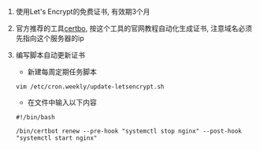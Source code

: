 1. 使用Let's Encrypt的免费证书, 有效期3个月

2. 官方推荐的工具[certbo](https://certbot.eff.org), 按这个工具的官网教程自动化生成证书, 注意域名必须先指向这个服务器的ip

3. 编写脚本自动更新证书

   - 新建每周定期任务脚本
    
    ```Shell
    vim /etc/cron.weekly/update-letsencrypt.sh
    ```

   - 在文件中输入以下内容

    ```Shell
    #!/bin/bash

    /bin/certbot renew --pre-hook "systemctl stop nginx" --post-hook "systemctl start nginx"
    ```

    
